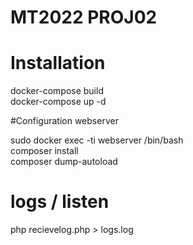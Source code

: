 # MT2022 PROJ02

# Installation 
docker-compose build  
docker-compose up -d  

#Configuration webserver

sudo docker exec -ti webserver /bin/bash  
composer install  
composer dump-autoload  

# logs / listen 

php recievelog.php > logs.log
